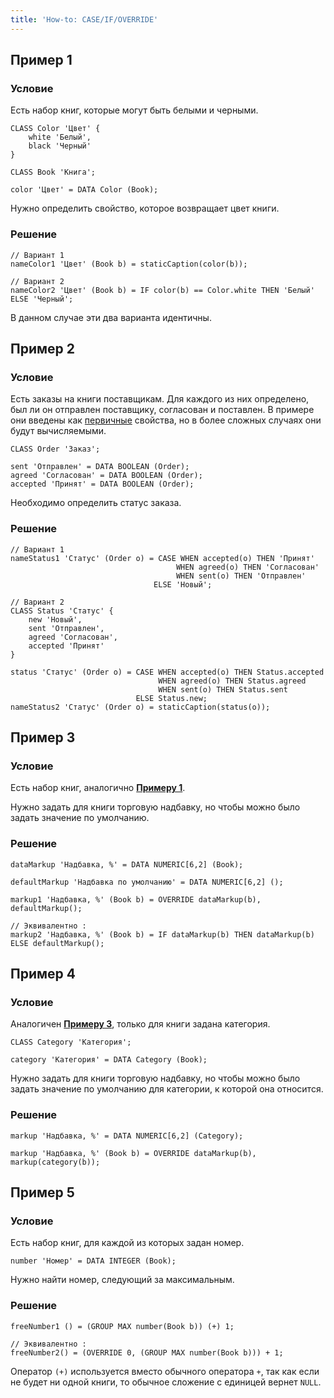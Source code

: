 ```yaml
---
title: 'How-to: CASE/IF/OVERRIDE'
---
```


## Пример 1

### Условие

Есть набор книг, которые могут быть белыми и черными.

```lsf
CLASS Color 'Цвет' {
    white 'Белый',
    black 'Черный'
}

CLASS Book 'Книга';

color 'Цвет' = DATA Color (Book);
```

Нужно определить свойство, которое возвращает цвет книги.

### Решение

```lsf
// Вариант 1
nameColor1 'Цвет' (Book b) = staticCaption(color(b));

// Вариант 2
nameColor2 'Цвет' (Book b) = IF color(b) == Color.white THEN 'Белый' ELSE 'Черный';
```

В данном случае эти два варианта идентичны.

## Пример 2

### Условие

Есть заказы на книги поставщикам. Для каждого из них определено, был ли он отправлен поставщику, согласован и поставлен. В примере они введены как [первичные](Data_properties_DATA_.md) свойства, но в более сложных случаях они будут вычисляемыми.

```lsf
CLASS Order 'Заказ';

sent 'Отправлен' = DATA BOOLEAN (Order);
agreed 'Согласован' = DATA BOOLEAN (Order);
accepted 'Принят' = DATA BOOLEAN (Order);
```

Необходимо определить статус заказа.

### Решение

```lsf
// Вариант 1
nameStatus1 'Статус' (Order o) = CASE WHEN accepted(o) THEN 'Принят'
                                     WHEN agreed(o) THEN 'Согласован'
                                     WHEN sent(o) THEN 'Отправлен'
                                ELSE 'Новый';

// Вариант 2
CLASS Status 'Статус' {
    new 'Новый',
    sent 'Отправлен',
    agreed 'Согласован',
    accepted 'Принят'
}

status 'Статус' (Order o) = CASE WHEN accepted(o) THEN Status.accepted
                                 WHEN agreed(o) THEN Status.agreed
                                 WHEN sent(o) THEN Status.sent
                            ELSE Status.new;
nameStatus2 'Статус' (Order o) = staticCaption(status(o));
```

## Пример 3

### Условие

Есть набор книг, аналогично [**Примеру 1**](#пример-1).

Нужно задать для книги торговую надбавку, но чтобы можно было задать значение по умолчанию.

### Решение

```lsf
dataMarkup 'Надбавка, %' = DATA NUMERIC[6,2] (Book);

defaultMarkup 'Надбавка по умолчанию' = DATA NUMERIC[6,2] ();

markup1 'Надбавка, %' (Book b) = OVERRIDE dataMarkup(b), defaultMarkup();

// Эквивалентно :
markup2 'Надбавка, %' (Book b) = IF dataMarkup(b) THEN dataMarkup(b) ELSE defaultMarkup();
```

## Пример 4

### Условие

Аналогичен [**Примеру 3**](#пример-3), только для книги задана категория.

```lsf
CLASS Category 'Категория';

category 'Категория' = DATA Category (Book);
```

Нужно задать для книги торговую надбавку, но чтобы можно было задать значение по умолчанию для категории, к которой она относится.

### Решение

```lsf
markup 'Надбавка, %' = DATA NUMERIC[6,2] (Category);

markup 'Надбавка, %' (Book b) = OVERRIDE dataMarkup(b), markup(category(b));
```

## Пример 5

### Условие

Есть набор книг, для каждой из которых задан номер.

```lsf
number 'Номер' = DATA INTEGER (Book);
```

Нужно найти номер, следующий за максимальным.

### Решение

```lsf
freeNumber1 () = (GROUP MAX number(Book b)) (+) 1;

// Эквивалентно :
freeNumber2() = (OVERRIDE 0, (GROUP MAX number(Book b))) + 1;
```

Оператор `(+)` используется вместо обычного оператора `+`, так как если не будет ни одной книги, то обычное сложение с единицей вернет `NULL`.
